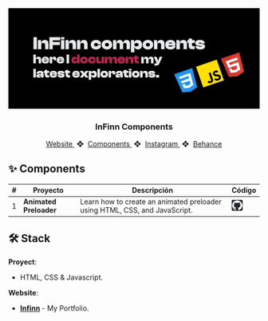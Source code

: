 <div align="center">
    <a href="#">
    <img src="./image/readme.webp" /> 
    </a>
  <h3>
    <strong>InFinn Components</strong>
  </h3>
</div>

<div align="center">
    <a href="#">
        Website
    </a>
    <span>&nbsp;❖&nbsp;</span>
    <a href="#-Components">
        Components
    </a>
    <span>&nbsp;❖&nbsp;</span>
    <a href="https://www.instagram.com/antisocial_infinn/">
        Instagram
    </a>
    <span>&nbsp;❖&nbsp;</span>
    <a href="https://www.behance.net/infinn">
        Behance
    </a>
</div>

## ✨ Components

|  #   | Proyecto         | Descripción                       | Código 
| --- | --- | ------------------------------------------------------------------------ | ---
| 1   | **Animated Preloader** | Learn how to create an animated preloader using HTML, CSS, and JavaScript. | [![Github Icon](./image/github.png)](https://github.com/infinn/infinn-components/tree/main/001-preloader)

## 🛠️ Stack

**Proyect**:

- HTML, CSS & Javascript.

**Website**:

- [**Infinn**](https://infinn.github.io) - My Portfolio.